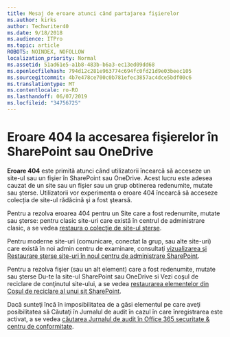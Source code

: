```yaml
---
title: Mesaj de eroare atunci când partajarea fişierelor
ms.author: kirks
author: Techwriter40
ms.date: 9/18/2018
ms.audience: ITPro
ms.topic: article
ROBOTS: NOINDEX, NOFOLLOW
localization_priority: Normal
ms.assetid: 51ad61e5-a1b8-483b-b6a3-ec13ed09dd68
ms.openlocfilehash: 794d12c281e963774c694fc0fd21d9e03beec105
ms.sourcegitcommit: 4b7e478ce700c0b781efec3857ac4dce5bdf00c6
ms.translationtype: MT
ms.contentlocale: ro-RO
ms.lasthandoff: 06/07/2019
ms.locfileid: "34756725"
---
```

# <a name="error-404-when-accessing-files-in-sharepoint-or-onedrive"></a>Eroare 404 la accesarea fişierelor în SharePoint sau OneDrive

**Eroare 404** este primită atunci când utilizatorii încearcă să acceseze un site-ul sau un fişier în SharePoint sau OneDrive. Acest lucru este adesea cauzat de un site sau un fișier sau un grup obtinerea redenumite, mutate sau şterse.
Utilizatorii vor experimenta o eroare 404 încearcă să acceseze colecția de site-ul rădăcină şi a fost ştearsă.

Pentru a rezolva eroarea 404 pentru un Site care a fost redenumite, mutate sau şterse: pentru clasic site-uri care există în centrul de administrare clasic, a se vedea [restaura o colecţie de site-ul şterse](https://docs.microsoft.com/sharepoint/restore-deleted-site-collection).

Pentru moderne site-uri (comunicare, conectat la grup, sau alte site-uri) care există în noi admin centru de examinare, consultaţi [vizualizarea şi Restaurare şterse site-uri în noul centru de administrare SharePoint](https://docs.microsoft.com/sharepoint/view-and-restore-deleted-sites-in-new-admin-center).

Pentru a rezolva fişier (sau un alt element) care a fost redenumite, mutate sau şterse Du-te la site-ul SharePoint sau OneDrive si Vezi coşul de reciclare de conţinutul site-ului, a se vedea [restaurarea elementelor din Coșul de reciclare al unui sit SharePoint](https://support.office.com/article/Restore-items-in-the-Recycle-Bin-of-a-SharePoint-site-6df466b6-55f2-4898-8d6e-c0dff851a0be).

 Dacă sunteţi încă în imposibilitatea de a găsi elementul pe care aveţi posibilitatea să Căutaţi în Jurnalul de audit în cazul în care înregistrarea este activat, a se vedea [căutarea Jurnalul de audit în Office 365 securitate &amp; centru de conformitate](https://support.office.com/client/search-the-audit-log-in-the-office-365-security-compliance-center-0d4d0f35-390b-4518-800e-0c7ec95e946c).


    

